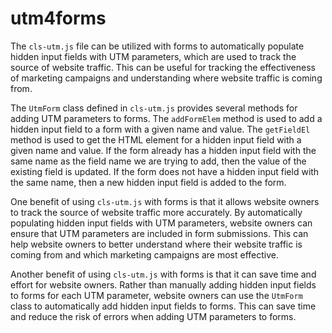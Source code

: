 # utm4forms
The `cls-utm.js` file can be utilized with forms to automatically populate hidden input fields with UTM parameters, which are used to track the source of website traffic. This can be useful for tracking the effectiveness of marketing campaigns and understanding where website traffic is coming from.

The `UtmForm` class defined in `cls-utm.js` provides several methods for adding UTM parameters to forms. The `addFormElem` method is used to add a hidden input field to a form with a given name and value. The `getFieldEl` method is used to get the HTML element for a hidden input field with a given name and value. If the form already has a hidden input field with the same name as the field name we are trying to add, then the value of the existing field is updated. If the form does not have a hidden input field with the same name, then a new hidden input field is added to the form.

One benefit of using `cls-utm.js` with forms is that it allows website owners to track the source of website traffic more accurately. By automatically populating hidden input fields with UTM parameters, website owners can ensure that UTM parameters are included in form submissions. This can help website owners to better understand where their website traffic is coming from and which marketing campaigns are most effective.

Another benefit of using `cls-utm.js` with forms is that it can save time and effort for website owners. Rather than manually adding hidden input fields to forms for each UTM parameter, website owners can use the `UtmForm` class to automatically add hidden input fields to forms. This can save time and reduce the risk of errors when adding UTM parameters to forms.
